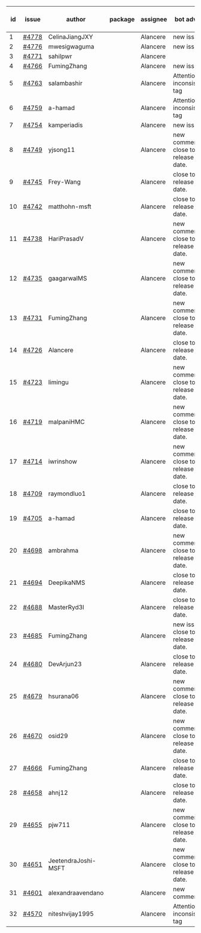 | id | issue | author | package | assignee | bot advice | created date of issue | target release date | date from target |
| ------ | ------ | ------ | ------ | ------ | ------ | ------ | ------ | :-----: |
| 1 | [#4778](https://github.com/Azure/sdk-release-request/issues/4778) | CelinaJiangJXY |  | Alancere | new issue. | 11-22 | 12-22 |  |
| 2 | [#4776](https://github.com/Azure/sdk-release-request/issues/4776) | mwesigwaguma |  | Alancere | new issue. | 11-21 | 12-22 |  |
| 3 | [#4771](https://github.com/Azure/sdk-release-request/issues/4771) | sahilpwr |  | Alancere |  | 11-16 | 12-22 |  |
| 4 | [#4766](https://github.com/Azure/sdk-release-request/issues/4766) | FumingZhang |  | Alancere | new issue. | 11-15 | 12-22 |  |
| 5 | [#4763](https://github.com/Azure/sdk-release-request/issues/4763) | salambashir |  | Alancere | Attention to inconsistent tag | 11-13 | 12-22 |  |
| 6 | [#4759](https://github.com/Azure/sdk-release-request/issues/4759) | a-hamad |  | Alancere | Attention to inconsistent tag | 11-10 | 12-22 |  |
| 7 | [#4754](https://github.com/Azure/sdk-release-request/issues/4754) | kamperiadis |  | Alancere | new issue. | 11-10 | 12-22 |  |
| 8 | [#4749](https://github.com/Azure/sdk-release-request/issues/4749) | yjsong11 |  | Alancere | new comment. close to release date.  | 11-09 | 11-24 | 0 |
| 9 | [#4745](https://github.com/Azure/sdk-release-request/issues/4745) | Frey-Wang |  | Alancere | close to release date.  | 11-09 | 11-24 | 0 |
| 10 | [#4742](https://github.com/Azure/sdk-release-request/issues/4742) | matthohn-msft |  | Alancere | close to release date.  | 11-09 | 11-24 | 0 |
| 11 | [#4738](https://github.com/Azure/sdk-release-request/issues/4738) | HariPrasadV |  | Alancere | new comment. close to release date.  | 11-08 | 11-24 | 0 |
| 12 | [#4735](https://github.com/Azure/sdk-release-request/issues/4735) | gaagarwalMS |  | Alancere | new comment. close to release date.  | 11-08 | 11-24 | 0 |
| 13 | [#4731](https://github.com/Azure/sdk-release-request/issues/4731) | FumingZhang |  | Alancere | new comment. close to release date.  | 11-08 | 11-24 | 0 |
| 14 | [#4726](https://github.com/Azure/sdk-release-request/issues/4726) | Alancere |  | Alancere | close to release date.  | 11-07 | 11-24 | 0 |
| 15 | [#4723](https://github.com/Azure/sdk-release-request/issues/4723) | limingu |  | Alancere | new comment. close to release date.  | 11-06 | 11-24 | 0 |
| 16 | [#4719](https://github.com/Azure/sdk-release-request/issues/4719) | malpaniHMC |  | Alancere | new comment. close to release date.  | 11-06 | 11-24 | 0 |
| 17 | [#4714](https://github.com/Azure/sdk-release-request/issues/4714) | iwrinshow |  | Alancere | new comment. close to release date.  | 11-06 | 11-24 | 0 |
| 18 | [#4709](https://github.com/Azure/sdk-release-request/issues/4709) | raymondluo1 |  | Alancere | close to release date.  | 11-03 | 11-24 | 0 |
| 19 | [#4705](https://github.com/Azure/sdk-release-request/issues/4705) | a-hamad |  | Alancere | close to release date.  | 10-31 | 11-24 | 0 |
| 20 | [#4698](https://github.com/Azure/sdk-release-request/issues/4698) | ambrahma |  | Alancere | new comment. close to release date.  | 10-30 | 11-24 | 0 |
| 21 | [#4694](https://github.com/Azure/sdk-release-request/issues/4694) | DeepikaNMS |  | Alancere | close to release date.  | 10-30 | 11-24 | 0 |
| 22 | [#4688](https://github.com/Azure/sdk-release-request/issues/4688) | MasterRyd3l |  | Alancere | close to release date.  | 10-26 | 11-24 | 0 |
| 23 | [#4685](https://github.com/Azure/sdk-release-request/issues/4685) | FumingZhang |  | Alancere | new issue. close to release date.  | 10-26 | 11-24 | 0 |
| 24 | [#4680](https://github.com/Azure/sdk-release-request/issues/4680) | DevArjun23 |  | Alancere | close to release date.  | 10-24 | 11-24 | 0 |
| 25 | [#4679](https://github.com/Azure/sdk-release-request/issues/4679) | hsurana06 |  | Alancere | new comment. close to release date.  | 10-23 | 11-24 | 0 |
| 26 | [#4670](https://github.com/Azure/sdk-release-request/issues/4670) | osid29 |  | Alancere | new comment. close to release date.  | 10-23 | 11-24 | 0 |
| 27 | [#4666](https://github.com/Azure/sdk-release-request/issues/4666) | FumingZhang |  | Alancere | close to release date.  | 10-20 | 11-24 | 0 |
| 28 | [#4658](https://github.com/Azure/sdk-release-request/issues/4658) | ahnj12 |  | Alancere | close to release date.  | 10-17 | 11-24 | 0 |
| 29 | [#4655](https://github.com/Azure/sdk-release-request/issues/4655) | pjw711 |  | Alancere | new comment. close to release date.  | 10-13 | 11-24 | 0 |
| 30 | [#4651](https://github.com/Azure/sdk-release-request/issues/4651) | JeetendraJoshi-MSFT |  | Alancere | new comment. close to release date.  | 10-13 | 11-24 | 0 |
| 31 | [#4601](https://github.com/Azure/sdk-release-request/issues/4601) | alexandraavendano |  | Alancere | new comment. | 10-02 | 10-27 |  |
| 32 | [#4570](https://github.com/Azure/sdk-release-request/issues/4570) | niteshvijay1995 |  | Alancere | Attention to inconsistent tag | 09-26 | 10-27 |  |
